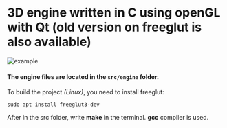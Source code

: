 # 3D engine written in C using openGL with Qt (old version on freeglut is also available)

![example](https://user-images.githubusercontent.com/51160711/205016895-19a3e061-c6c5-40a4-9ed4-6785fd626817.jpg)

#### The engine files are located in the `src/engine` folder.
To build the project *(Linux)*, you need to install freeglut:


`sudo apt install freeglut3-dev`

After in the src folder, write **make** in the terminal. **gcc** compiler is used. 
